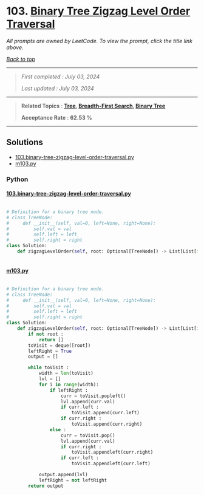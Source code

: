 # 103. [Binary Tree Zigzag Level Order Traversal](<https://leetcode.com/problems/binary-tree-zigzag-level-order-traversal>)

*All prompts are owned by LeetCode. To view the prompt, click the title link above.*

*[Back to top](<../README.md>)*

------

> *First completed : July 03, 2024*
>
> *Last updated : July 03, 2024*

------

> **Related Topics** : **[Tree](<by_topic/Tree.md>), [Breadth-First Search](<by_topic/Breadth-First Search.md>), [Binary Tree](<by_topic/Binary Tree.md>)**
>
> **Acceptance Rate** : **62.53 %**

------

## Solutions

- [103.binary-tree-zigzag-level-order-traversal.py](<../my-submissions/103.binary-tree-zigzag-level-order-traversal.py>)
- [m103.py](<../my-submissions/m103.py>)
### Python
#### [103.binary-tree-zigzag-level-order-traversal.py](<../my-submissions/103.binary-tree-zigzag-level-order-traversal.py>)
```Python

# Definition for a binary tree node.
# class TreeNode:
#     def __init__(self, val=0, left=None, right=None):
#         self.val = val
#         self.left = left
#         self.right = right
class Solution:
    def zigzagLevelOrder(self, root: Optional[TreeNode]) -> List[List[int]]:
        

```

#### [m103.py](<../my-submissions/m103.py>)
```Python

# Definition for a binary tree node.
# class TreeNode:
#     def __init__(self, val=0, left=None, right=None):
#         self.val = val
#         self.left = left
#         self.right = right
class Solution:
    def zigzagLevelOrder(self, root: Optional[TreeNode]) -> List[List[int]]:
        if not root :
            return []
        toVisit = deque([root])
        leftRight = True
        output = []

        while toVisit :
            width = len(toVisit)
            lvl = []
            for i in range(width):
                if leftRight :
                    curr = toVisit.popleft()
                    lvl.append(curr.val)
                    if curr.left :
                        toVisit.append(curr.left)
                    if curr.right :
                        toVisit.append(curr.right)
                else :
                    curr = toVisit.pop()
                    lvl.append(curr.val)
                    if curr.right :
                        toVisit.appendleft(curr.right)
                    if curr.left :
                        toVisit.appendleft(curr.left)

            output.append(lvl)
            leftRight = not leftRight
        return output
        

```

